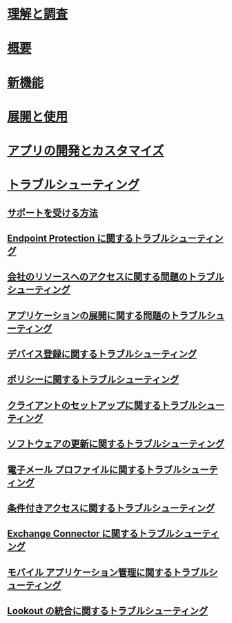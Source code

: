 # [理解と調査](/intune/understand-explore/introduction-to-microsoft-intune)
# [概要](/intune/get-started/get-started)
# [新機能](/intune/whats-new/whats-new-in-microsoft-intune)
<!-- # [Plan and Design](/intune/plan-design/ways-to-do-enterprise-mobility) -->
# [展開と使用](/intune/deploy-use/overview-of-device-and-app-lifecycles-in-microsoft-intune)
# [アプリの開発とカスタマイズ](/intune/develop/intune-app-sdk)

# [トラブルシューティング](general-troubleshooting-tips-for-microsoft-intune.md)
## [サポートを受ける方法](how-to-get-support-for-microsoft-intune.md)
## [Endpoint Protection に関するトラブルシューティング](Troubleshoot-Endpoint-Protection-in-microsoft-intune.md)
## [会社のリソースへのアクセスに関する問題のトラブルシューティング](Troubleshoot-company-resource-access-problems-with-microsoft-intune.md)
## [アプリケーションの展開に関する問題のトラブルシューティング](Troubleshoot-app-deployment-problems-in-microsoft-intune.md)
## [デバイス登録に関するトラブルシューティング](troubleshoot-device-enrollment-in-intune.md)
## [ポリシーに関するトラブルシューティング](Troubleshoot-policies-in-microsoft-intune.md)
## [クライアントのセットアップに関するトラブルシューティング](Troubleshoot-client-setup-in-microsoft-intune.md)
## [ソフトウェアの更新に関するトラブルシューティング](Troubleshoot-software-updates-in-microsoft-intune.md)
## [電子メール プロファイルに関するトラブルシューティング](Troubleshoot-email-profiles-in-microsoft-intune.md)
## [条件付きアクセスに関するトラブルシューティング](troubleshoot-conditional-access.md)
## [Exchange Connector に関するトラブルシューティング](troubleshoot-exchange-connector.md)

## [モバイル アプリケーション管理に関するトラブルシューティング](troubleshoot-mam.md)

## [Lookout の統合に関するトラブルシューティング](troubleshooting-lookout-integration.md)


<!--HONumber=Nov16_HO4-->


